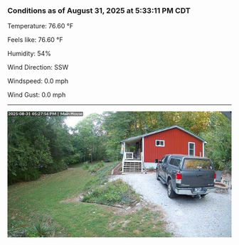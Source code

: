 ### Conditions as of August 31, 2025 at 5:33:11 PM CDT 

Temperature: 76.60 &deg;F

Feels like: 76.60 &deg;F

Humidity: 54%

Wind Direction: SSW

Windspeed: 0.0 mph

Wind Gust: 0.0 mph

---

<img src="./images/latest.jpeg"/>


